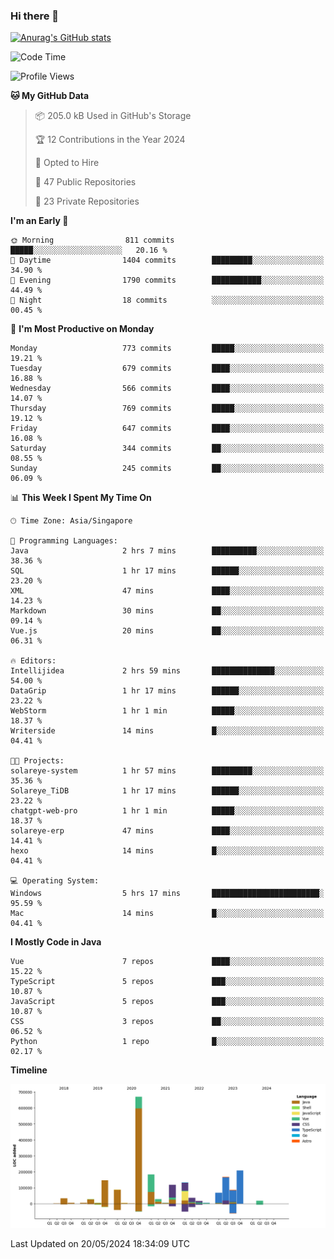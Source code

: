 ### Hi there 👋

[![Anurag's GitHub stats](https://github-readme-stats.vercel.app/api?username=xiumu2017&show_icons=true&theme=radical)](https://github.com/anuraghazra/github-readme-stats)

<!--
**xiumu2017/xiumu2017** is a ✨ _special_ ✨ repository because its `README.md` (this file) appears on your GitHub profile.

Here are some ideas to get you started:

- 🔭 I’m currently working on ...
- 🌱 I’m currently learning ...
- 👯 I’m looking to collaborate on ...
- 🤔 I’m looking for help with ...
- 💬 Ask me about ...
- 📫 How to reach me: ...
- 😄 Pronouns: ...
- ⚡ Fun fact: ...
-->

<!--START_SECTION:waka-->
![Code Time](http://img.shields.io/badge/Code%20Time-2%2C118%20hrs%206%20mins-blue)

![Profile Views](http://img.shields.io/badge/Profile%20Views-0-blue)

**🐱 My GitHub Data** 

> 📦 205.0 kB Used in GitHub's Storage 
 > 
> 🏆 12 Contributions in the Year 2024
 > 
> 💼 Opted to Hire
 > 
> 📜 47 Public Repositories 
 > 
> 🔑 23 Private Repositories 
 > 
**I'm an Early 🐤** 

```text
🌞 Morning                811 commits         █████░░░░░░░░░░░░░░░░░░░░   20.16 % 
🌆 Daytime                1404 commits        █████████░░░░░░░░░░░░░░░░   34.90 % 
🌃 Evening                1790 commits        ███████████░░░░░░░░░░░░░░   44.49 % 
🌙 Night                  18 commits          ░░░░░░░░░░░░░░░░░░░░░░░░░   00.45 % 
```
📅 **I'm Most Productive on Monday** 

```text
Monday                   773 commits         █████░░░░░░░░░░░░░░░░░░░░   19.21 % 
Tuesday                  679 commits         ████░░░░░░░░░░░░░░░░░░░░░   16.88 % 
Wednesday                566 commits         ████░░░░░░░░░░░░░░░░░░░░░   14.07 % 
Thursday                 769 commits         █████░░░░░░░░░░░░░░░░░░░░   19.12 % 
Friday                   647 commits         ████░░░░░░░░░░░░░░░░░░░░░   16.08 % 
Saturday                 344 commits         ██░░░░░░░░░░░░░░░░░░░░░░░   08.55 % 
Sunday                   245 commits         ██░░░░░░░░░░░░░░░░░░░░░░░   06.09 % 
```


📊 **This Week I Spent My Time On** 

```text
🕑︎ Time Zone: Asia/Singapore

💬 Programming Languages: 
Java                     2 hrs 7 mins        ██████████░░░░░░░░░░░░░░░   38.36 % 
SQL                      1 hr 17 mins        ██████░░░░░░░░░░░░░░░░░░░   23.20 % 
XML                      47 mins             ████░░░░░░░░░░░░░░░░░░░░░   14.23 % 
Markdown                 30 mins             ██░░░░░░░░░░░░░░░░░░░░░░░   09.14 % 
Vue.js                   20 mins             ██░░░░░░░░░░░░░░░░░░░░░░░   06.31 % 

🔥 Editors: 
Intellijidea             2 hrs 59 mins       ██████████████░░░░░░░░░░░   54.00 % 
DataGrip                 1 hr 17 mins        ██████░░░░░░░░░░░░░░░░░░░   23.22 % 
WebStorm                 1 hr 1 min          █████░░░░░░░░░░░░░░░░░░░░   18.37 % 
Writerside               14 mins             █░░░░░░░░░░░░░░░░░░░░░░░░   04.41 % 

🐱‍💻 Projects: 
solareye-system          1 hr 57 mins        █████████░░░░░░░░░░░░░░░░   35.36 % 
Solareye_TiDB            1 hr 17 mins        ██████░░░░░░░░░░░░░░░░░░░   23.22 % 
chatgpt-web-pro          1 hr 1 min          █████░░░░░░░░░░░░░░░░░░░░   18.37 % 
solareye-erp             47 mins             ████░░░░░░░░░░░░░░░░░░░░░   14.41 % 
hexo                     14 mins             █░░░░░░░░░░░░░░░░░░░░░░░░   04.41 % 

💻 Operating System: 
Windows                  5 hrs 17 mins       ████████████████████████░   95.59 % 
Mac                      14 mins             █░░░░░░░░░░░░░░░░░░░░░░░░   04.41 % 
```

**I Mostly Code in Java** 

```text
Vue                      7 repos             ████░░░░░░░░░░░░░░░░░░░░░   15.22 % 
TypeScript               5 repos             ███░░░░░░░░░░░░░░░░░░░░░░   10.87 % 
JavaScript               5 repos             ███░░░░░░░░░░░░░░░░░░░░░░   10.87 % 
CSS                      3 repos             ██░░░░░░░░░░░░░░░░░░░░░░░   06.52 % 
Python                   1 repo              █░░░░░░░░░░░░░░░░░░░░░░░░   02.17 % 
```



**Timeline**

![Lines of Code chart](https://raw.githubusercontent.com/xiumu2017/xiumu2017/main/assets/bar_graph.png)


 Last Updated on 20/05/2024 18:34:09 UTC
<!--END_SECTION:waka-->
